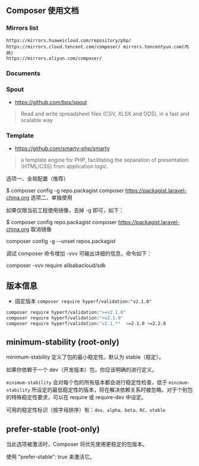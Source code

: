 ## Composer 使用文档

### Mirrors list
```
https://mirrors.huaweicloud.com/repository/php/
https://mirrors.cloud.tencent.com/composer/ mirrors.tencentyun.com(内网)
https://mirrors.aliyun.com/composer/
```

### Documents

### Spout
- https://github.com/box/spout
> Read and write spreadsheet files (CSV, XLSX and ODS), in a fast and scalable way

### Template
- https://github.com/smarty-php/smarty
> a template engine for PHP, facilitating the separation of presentation (HTML/CSS) from application logic.

选项一、全局配置（推荐）

$ composer config -g repo.packagist composer https://packagist.laravel-china.org
选项二、单独使用

如果仅限当前工程使用镜像，去掉 -g 即可，如下：

$ composer config repo.packagist composer https://packagist.laravel-china.org
取消镜像

composer config -g --unset repos.packagist

调试
composer 命令增加 -vvv 可输出详细的信息，命令如下：

composer -vvv require alibabacloud/sdk


## 版本信息

- 固定版本
`composer require hyperf/validation:"v2.1.0"`

```bash
composer require hyperf/validation:">=v2.1.0"
composer require hyperf/validation:"<v2.1.0"
composer require hyperf/validation:"v2.1.*"  >=2.1.0 <=2.2.0
```

## minimum-stability (root-only)

minimum-stability 定义了包的最小稳定性。默认为 stable（稳定）。

如果你依赖于一个 dev（开发版本）包，你应该明确的进行定义。

`minimum-stability` 会对每个包的所有版本都会进行稳定性检查，低于 `minimum-stability` 所设定的最低稳定性的版本，将在解决依赖关系时被忽略。对于个别包的特殊稳定性要求，可以在 require 或 require-dev 中设定。

可用的稳定性标识（按字母排序）有：`dev、alpha、beta、RC、stable`

## prefer-stable (root-only)
当此选项被激活时，Composer 将优先使用更稳定的包版本。

使用 "prefer-stable": true 来激活它。